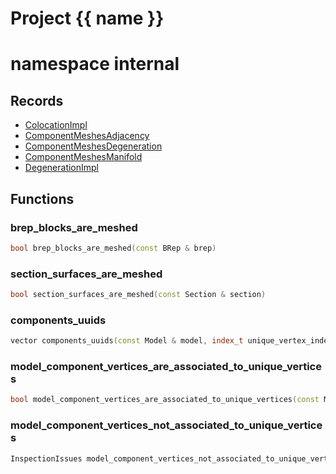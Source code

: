 <script setup>
import {useRoute} from 'vitepress'
const {path} = useRoute()
const tokens = path.split('/')
const words = tokens[2].split('-');
for (let i = 0; i < words.length; i++) {
    words[i] = words[i].charAt(0).toUpperCase() + words[i].slice(1);
    words[i] = words[i].replace('geode', 'Geode')
}
const name = words.join('-');
</script>
# Project {{ name }}

# namespace internal



## Records

* [ColocationImpl](ColocationImpl.md)
* [ComponentMeshesAdjacency](ComponentMeshesAdjacency.md)
* [ComponentMeshesDegeneration](ComponentMeshesDegeneration.md)
* [ComponentMeshesManifold](ComponentMeshesManifold.md)
* [DegenerationImpl](DegenerationImpl.md)


## Functions

### brep_blocks_are_meshed

```cpp
bool brep_blocks_are_meshed(const BRep & brep)
```


### section_surfaces_are_meshed

```cpp
bool section_surfaces_are_meshed(const Section & section)
```


### components_uuids

```cpp
vector components_uuids(const Model & model, index_t unique_vertex_index, const geode::ComponentType & type)
```


### model_component_vertices_are_associated_to_unique_vertices

```cpp
bool model_component_vertices_are_associated_to_unique_vertices(const Model & model, const ComponentID & component_id, const Mesh & component_mesh)
```


### model_component_vertices_not_associated_to_unique_vertices

```cpp
InspectionIssues model_component_vertices_not_associated_to_unique_vertices(const Model & model, const ComponentID & component_id, const Mesh & component_mesh)
```




